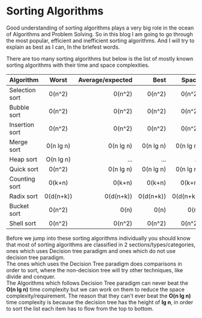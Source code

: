 # Sorting Algorithms
Good understanding of sorting algorithms plays a very big role in the ocean of Algorithms and Problem Solving. So in this blog I am going to go through the most popular, efficient and inefficient sorting algorithms. And I will try to explain as best as I can, In the briefest words.

There are too many sorting algorithms but below is the list of mostly known sorting algorithms with their time and space complexities.

|Algorithm      | Worst                   | Average/expected                   | Best                               | Space                              |
| ------------- |:-----------------------:| ----------------------------------:| ----------------------------------:| ----------------------------------:|
|Selection sort | 0(n^2)                  | 0(n^2)                             | 0(n^2)                             | 0(n^2)                             |
|Bubble sort    | 0(n^2)                  | 0(n^2)                             | 0(n^2)                             | 0(n^2)                             |
|Insertion sort | 0(n^2)                  | 0(n^2)                             | 0(n^2)                             | 0(n^2)                             |
|Merge sort     | 0(n lg n)               | 0(n lg n)                          | 0(n lg n)                          | 0(n lg n)                          |
|Heap sort      | O(n lg n)               | ...                                | ...                                | ...                                |
|Quick sort     | 0(n^2)                  | 0(n lg n)                          | 0(n lg n)                          | 0(n lg n)                          |
|Counting sort  | 0(k+n)                  | 0(k+n)                             | 0(k+n)                             | 0(k+n)                             |
|Radix sort     | 0(d(n+k))               | 0(d(n+k))                          | 0(d(n+k))                          | 0(d(n+k))                          |
|Bucket sort    | 0(n^2)                  | 0(n)                               | 0(n)                               | 0(n)                               |
|Shell sort     | 0(n^2)                  | 0(n^2)                             | 0(n^2)                             | 0(n^2)                             |
Before we jump into these sorting algorithms individually you should know that most of sorting algorithms are classified in 2 sections/types/categories, ones which uses Decision tree paradigm and ones which do not use decision tree paradigm.  
The ones which uses the Decision Tree paradigm does comparisons in order to sort, where the non-decision tree will try other techniques, like divide and conquer.  
The Algorithms which follows Decision Tree paradigm can never beat the **O(n lg n)** time complexity but we can work on them to reduce the space complexity/requirement. The reason that they can't ever beat the **O(n lg n)** time complexity is because the decision tree has the height of **lg n**, in order to sort the list each item has to flow from the top to bottom. 
